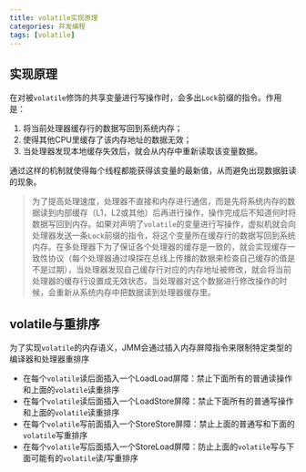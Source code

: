 ```yaml
---
title: volatile实现原理
categories: 并发编程
tags: [volatile]
---
```


## 实现原理

在对被`volatile`修饰的共享变量进行写操作时，会多出`Lock`前缀的指令。作用是：

1. 将当前处理器缓存行的数据写回到系统内存；
2. 使得其他CPU里缓存了该内存地址的数据无效；
3. 当处理器发现本地缓存失效后，就会从内存中重新读取该变量数据。

通过这样的机制就使得每个线程都能获得该变量的最新值，从而避免出现数据脏读的现象。

> 为了提高处理速度，处理器不直接和内存进行通信，而是先将系统内存的数据读到内部缓存（L1，L2或其他）后再进行操作，操作完成后不知道何时将数据写回到内存。如果对声明了`volatile`的变量进行写操作，虚拟机就会向处理器发送一条`Lock`前缀的指令，将这个变量所在缓存行的数据写回到系统内存。在多处理器下为了保证各个处理器的缓存是一致的，就会实现缓存一致性协议（每个处理器通过嗅探在总线上传播的数据来检查自己缓存的值是不是过期），当处理器发现自己缓存行对应的内存地址被修改，就会将当前处理器的缓存行设置成无效状态，当处理器对这个数据进行修改操作的时候，会重新从系统内存中把数据读到处理器缓存里。

<!--more-->

## volatile与重排序

为了实现`volatile`的内存语义，JMM会通过插入内存屏障指令来限制特定类型的编译器和处理器重排序

- 在每个`volatile`读后面插入一个LoadLoad屏障：禁止下面所有的普通读操作和上面的`volatile`读重排序
- 在每个`volatile`读后面插入一个LoadStore屏障：禁止下面所有的普通写操作和上面的`volatile`读重排序
- 在每个`volatile`写前面插入一个StoreStore屏障：禁止上面的普通写和下面的`volatile`写重排序
- 在每个`volatile`写后面插入一个StoreLoad屏障：防止上面的`volatile`写与下面可能有的`volatile`读/写重排序